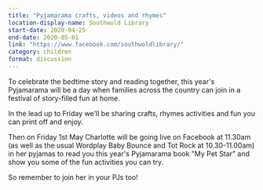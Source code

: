 ```yaml
---
title: "Pyjamarama crafts, videos and rhymes"
location-display-name: Southwold Library
start-date: 2020-04-25
end-date: 2020-05-01
link: "https://www.facebook.com/southwoldlibrary/"
category: children
format: discussion
---
```


To celebrate the bedtime story and reading together, this year's Pyjamarama will be a day when families across the country can join in a festival of story-filled fun at home.

In the lead up to Friday we'll be sharing crafts, rhymes activities and fun you can print off and enjoy.

Then on Friday 1st May Charlotte will be going live on Facebook at 11.30am (as well as the usual Wordplay Baby Bounce and Tot Rock at 10.30-11.00am) in her pyjamas to read you this year's Pyjamarama book "My Pet Star" and show you some of the fun activities you can try.

So remember to join her in your PJs too!
